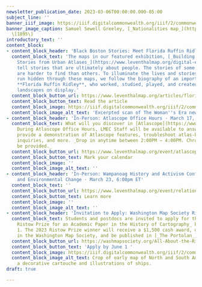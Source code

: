 ```yaml
---
newsletter_publication_date: 2023-03-06T00:00:00.000-05:00
subject_line: ''
banner_iiif_image: https://iiif.digitalcommonwealth.org/iiif/2/commonwealth:3f463609g/68,98,6250,3908/2000,/0/default.jpg
banner_image_caption: Samuel Sewell Greeley, [_Nationalities map_](https://collections.leventhalmap.org/search/commonwealth:3f4636086)
  \[1895\]
introductory_text: ''
content_block:
- content_block_header: 'Black Boston Stories: Meet Florida Ruffin Ridley'
  content_block_text: 'The maps in our featured exhibition, [_Building Blocks: Boston
    Stories from Urban Atlases_](https://www.leventhalmap.org/digital-exhibitions/building-blocks/),
    tell stories that are ultimately about people. The stories of some people, however,
    are harder to find than others. To illuminate the lives and stories that sometimes
    run hidden through these maps, we follow the biography of an important Black Bostonian,
    **Florida Ruffin Ridley**, who worked, studied, played, and created within the
    landscapes on display.'
  content_block_button_url: https://www.leventhalmap.org/articles/florida-ruffin-ridley/
  content_block_button_text: Read the article
  content_block_image: https://iiif.digitalcommonwealth.org/iiif/2/commonwealth:ks65kw322/65,401,3446,3746/2000,/0/default.jpg
  content_block_image_alt_text: 'Excerpted scan of The Woman''s Era newspaper. '
- content_block_header: 'In-Person: Atlascope Office Hours · March 17, 2:00pm ET'
  content_block_text: What will you discover in [Atlascope](https://www.atlascope.org/)?
    During Atlascope Office Hours, LMEC Staff will be available to answer questions,
    provide a demonstration of Atlascope features, troubleshoot atlas-based research
    inquiries, and more. _Drop in anytime between 2:00PM – 4:00PM. Chromebooks will
    be provided._
  content_block_button_url: https://www.leventhalmap.org/event/atlascope-office-hours/
  content_block_button_text: Mark your calendar
  content_block_image: ''
  content_block_image_alt_text: ''
- content_block_header: 'In-Person: Wampanoag History and Activism Confronting Climate
    and Environmental Change · March 23, 6:00pm ET'
  content_block_text: ''
  content_block_button_url: https://www.leventhalmap.org/event/relations-with-the-land-and-the-sea-wampanoag-history-activism-confronting-climate-environmental-change/
  content_block_button_text: Learn more
  content_block_image: ''
  content_block_image_alt_text: ''
- content_block_header: 'Invitation to Apply: Washington Map Society Ristow Prize'
  content_block_text: Students and postdocs are invited to apply for the _Walter W.
    Ristow Prize for an Academic Paper in the History of Cartography_ before June
    1. The 2023 Ristow Prize winner will receive a $1,500 cash award, one-year membership
    in the Washington Map Society, and be published in [_The Portolan_](https://washmapsociety.org/about-the-portolan).
  content_block_button_url: https://washmapsociety.org/All-About-the-Ristow-Prize
  content_block_button_text: 'Apply by June 1 '
  content_block_image: https://iiif.digitalcommonwealth.org/iiif/2/commonwealth:3f462s370/1225,870,6776,5857/2000,/0/default.jpg
  content_block_image_alt_text: Crop of early map of North and South America, featuring
    a decorative cartouche and illustrations of ships.
draft: true

---
```

